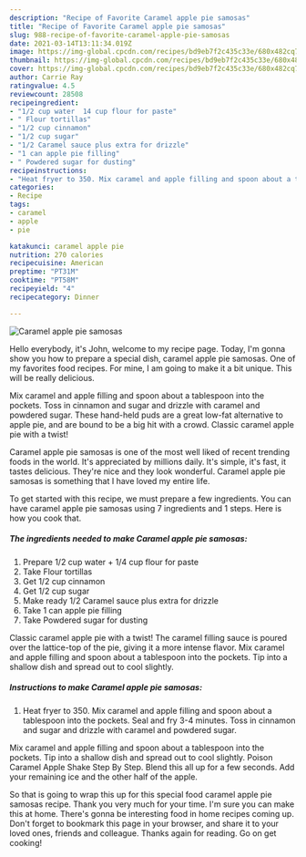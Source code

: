 ```yaml
---
description: "Recipe of Favorite Caramel apple pie samosas"
title: "Recipe of Favorite Caramel apple pie samosas"
slug: 988-recipe-of-favorite-caramel-apple-pie-samosas
date: 2021-03-14T13:11:34.019Z
image: https://img-global.cpcdn.com/recipes/bd9eb7f2c435c33e/680x482cq70/caramel-apple-pie-samosas-recipe-main-photo.jpg
thumbnail: https://img-global.cpcdn.com/recipes/bd9eb7f2c435c33e/680x482cq70/caramel-apple-pie-samosas-recipe-main-photo.jpg
cover: https://img-global.cpcdn.com/recipes/bd9eb7f2c435c33e/680x482cq70/caramel-apple-pie-samosas-recipe-main-photo.jpg
author: Carrie Ray
ratingvalue: 4.5
reviewcount: 28508
recipeingredient:
- "1/2 cup water  14 cup flour for paste"
- " Flour tortillas"
- "1/2 cup cinnamon"
- "1/2 cup sugar"
- "1/2 Caramel sauce plus extra for drizzle"
- "1 can apple pie filling"
- " Powdered sugar for dusting"
recipeinstructions:
- "Heat fryer to 350. Mix caramel and apple filling and spoon about a tablespoon into the pockets. Seal and fry 3-4 minutes. Toss in cinnamon and sugar and drizzle with caramel and powdered sugar."
categories:
- Recipe
tags:
- caramel
- apple
- pie

katakunci: caramel apple pie 
nutrition: 270 calories
recipecuisine: American
preptime: "PT31M"
cooktime: "PT58M"
recipeyield: "4"
recipecategory: Dinner

---
```



![Caramel apple pie samosas](https://img-global.cpcdn.com/recipes/bd9eb7f2c435c33e/680x482cq70/caramel-apple-pie-samosas-recipe-main-photo.jpg)

Hello everybody, it's John, welcome to my recipe page. Today, I'm gonna show you how to prepare a special dish, caramel apple pie samosas. One of my favorites food recipes. For mine, I am going to make it a bit unique. This will be really delicious.

Mix caramel and apple filling and spoon about a tablespoon into the pockets. Toss in cinnamon and sugar and drizzle with caramel and powdered sugar. These hand-held puds are a great low-fat alternative to apple pie, and are bound to be a big hit with a crowd. Classic caramel apple pie with a twist!

Caramel apple pie samosas is one of the most well liked of recent trending foods in the world. It's appreciated by millions daily. It's simple, it's fast, it tastes delicious. They're nice and they look wonderful. Caramel apple pie samosas is something that I have loved my entire life.


To get started with this recipe, we must prepare a few ingredients. You can have caramel apple pie samosas using 7 ingredients and 1 steps. Here is how you cook that.

<!--inarticleads1-->

##### The ingredients needed to make Caramel apple pie samosas:

1. Prepare 1/2 cup water + 1/4 cup flour for paste
1. Take  Flour tortillas
1. Get 1/2 cup cinnamon
1. Get 1/2 cup sugar
1. Make ready 1/2 Caramel sauce plus extra for drizzle
1. Take 1 can apple pie filling
1. Take  Powdered sugar for dusting


Classic caramel apple pie with a twist! The caramel filling sauce is poured over the lattice-top of the pie, giving it a more intense flavor. Mix caramel and apple filling and spoon about a tablespoon into the pockets. Tip into a shallow dish and spread out to cool slightly. 

<!--inarticleads2-->

##### Instructions to make Caramel apple pie samosas:

1. Heat fryer to 350. Mix caramel and apple filling and spoon about a tablespoon into the pockets. Seal and fry 3-4 minutes. Toss in cinnamon and sugar and drizzle with caramel and powdered sugar.


Mix caramel and apple filling and spoon about a tablespoon into the pockets. Tip into a shallow dish and spread out to cool slightly. Poison Caramel Apple Shake Step By Step. Blend this all up for a few seconds. Add your remaining ice and the other half of the apple. 

So that is going to wrap this up for this special food caramel apple pie samosas recipe. Thank you very much for your time. I'm sure you can make this at home. There's gonna be interesting food in home recipes coming up. Don't forget to bookmark this page in your browser, and share it to your loved ones, friends and colleague. Thanks again for reading. Go on get cooking!
